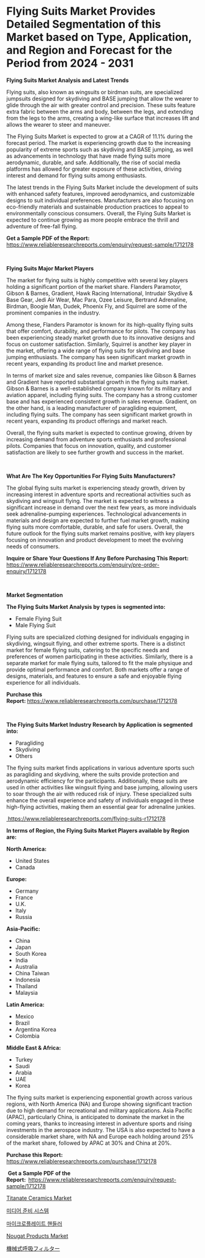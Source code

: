 <p><h1>Flying Suits Market Provides Detailed Segmentation of this Market based on Type, Application, and Region and Forecast for the Period from 2024 - 2031</h1></p><p><strong>Flying Suits Market Analysis and Latest Trends</strong></p>
<p><p>Flying suits, also known as wingsuits or birdman suits, are specialized jumpsuits designed for skydiving and BASE jumping that allow the wearer to glide through the air with greater control and precision. These suits feature extra fabric between the arms and body, between the legs, and extending from the legs to the arms, creating a wing-like surface that increases lift and allows the wearer to steer and maneuver.</p><p>The Flying Suits Market is expected to grow at a CAGR of 11.1% during the forecast period. The market is experiencing growth due to the increasing popularity of extreme sports such as skydiving and BASE jumping, as well as advancements in technology that have made flying suits more aerodynamic, durable, and safe. Additionally, the rise of social media platforms has allowed for greater exposure of these activities, driving interest and demand for flying suits among enthusiasts.</p><p>The latest trends in the Flying Suits Market include the development of suits with enhanced safety features, improved aerodynamics, and customizable designs to suit individual preferences. Manufacturers are also focusing on eco-friendly materials and sustainable production practices to appeal to environmentally conscious consumers. Overall, the Flying Suits Market is expected to continue growing as more people embrace the thrill and adventure of free-fall flying.</p></p>
<p><strong>Get a Sample PDF of the Report:&nbsp;</strong> <a href="https://www.reliableresearchreports.com/enquiry/request-sample/1712178">https://www.reliableresearchreports.com/enquiry/request-sample/1712178</a></p>
<p>&nbsp;</p>
<p><strong>Flying Suits Major Market Players</strong></p>
<p><p>The market for flying suits is highly competitive with several key players holding a significant portion of the market share. Flanders Paramotor, Gibson & Barnes, Gradient, Hawk Racing International, Intrudair Skydive & Base Gear, Jedi Air Wear, Mac Para, Ozee Leisure, Bertrand Adrenaline, Birdman, Boogie Man, Dudek, Phoenix Fly, and Squirrel are some of the prominent companies in the industry.</p><p>Among these, Flanders Paramotor is known for its high-quality flying suits that offer comfort, durability, and performance for pilots. The company has been experiencing steady market growth due to its innovative designs and focus on customer satisfaction. Similarly, Squirrel is another key player in the market, offering a wide range of flying suits for skydiving and base jumping enthusiasts. The company has seen significant market growth in recent years, expanding its product line and market presence.</p><p>In terms of market size and sales revenue, companies like Gibson & Barnes and Gradient have reported substantial growth in the flying suits market. Gibson & Barnes is a well-established company known for its military and aviation apparel, including flying suits. The company has a strong customer base and has experienced consistent growth in sales revenue. Gradient, on the other hand, is a leading manufacturer of paragliding equipment, including flying suits. The company has seen significant market growth in recent years, expanding its product offerings and market reach.</p><p>Overall, the flying suits market is expected to continue growing, driven by increasing demand from adventure sports enthusiasts and professional pilots. Companies that focus on innovation, quality, and customer satisfaction are likely to see further growth and success in the market.</p></p>
<p>&nbsp;</p>
<p><strong>What Are The Key Opportunities For Flying Suits Manufacturers?</strong></p>
<p><p>The global flying suits market is experiencing steady growth, driven by increasing interest in adventure sports and recreational activities such as skydiving and wingsuit flying. The market is expected to witness a significant increase in demand over the next few years, as more individuals seek adrenaline-pumping experiences. Technological advancements in materials and design are expected to further fuel market growth, making flying suits more comfortable, durable, and safe for users. Overall, the future outlook for the flying suits market remains positive, with key players focusing on innovation and product development to meet the evolving needs of consumers.</p></p>
<p><strong>Inquire or Share Your Questions If Any Before Purchasing This Report:</strong> <a href="https://www.reliableresearchreports.com/enquiry/pre-order-enquiry/1712178">https://www.reliableresearchreports.com/enquiry/pre-order-enquiry/1712178</a></p>
<p>&nbsp;</p>
<p><strong>Market Segmentation</strong></p>
<p><strong>The Flying Suits Market Analysis by types is segmented into:</strong></p>
<p><ul><li>Female Flying Suit</li><li>Male Flying Suit</li></ul></p>
<p><p>Flying suits are specialized clothing designed for individuals engaging in skydiving, wingsuit flying, and other extreme sports. There is a distinct market for female flying suits, catering to the specific needs and preferences of women participating in these activities. Similarly, there is a separate market for male flying suits, tailored to fit the male physique and provide optimal performance and comfort. Both markets offer a range of designs, materials, and features to ensure a safe and enjoyable flying experience for all individuals.</p></p>
<p><strong>Purchase this Report:&nbsp;</strong><a href="https://www.reliableresearchreports.com/purchase/1712178">https://www.reliableresearchreports.com/purchase/1712178</a></p>
<p>&nbsp;</p>
<p><strong>The Flying Suits Market Industry Research by Application is segmented into:</strong></p>
<p><ul><li>Paragliding</li><li>Skydiving</li><li>Others</li></ul></p>
<p><p>The flying suits market finds applications in various adventure sports such as paragliding and skydiving, where the suits provide protection and aerodynamic efficiency for the participants. Additionally, these suits are used in other activities like wingsuit flying and base jumping, allowing users to soar through the air with reduced risk of injury. These specialized suits enhance the overall experience and safety of individuals engaged in these high-flying activities, making them an essential gear for adrenaline junkies.</p></p>
<p><a href="https://www.reliableresearchreports.com/flying-suits-r1712178">&nbsp;https://www.reliableresearchreports.com/flying-suits-r1712178</a></p>
<p><strong>In terms of Region, the Flying Suits Market Players available by Region are:</strong></p>
<p>
    <p> <strong> North America: </strong>
        <ul>
            <li>United States</li>
            <li>Canada</li>
        </ul>
        </p> 
    <p> <strong> Europe: </strong>
        <ul>
            <li>Germany</li>
            <li>France</li>
            <li>U.K.</li>
            <li>Italy</li>
            <li>Russia</li>
        </ul>
        </p> 
    <p> <strong> Asia-Pacific: </strong>
        <ul>
            <li>China</li>
            <li>Japan</li>
            <li>South Korea</li>
            <li>India</li>
            <li>Australia</li>
            <li>China Taiwan</li>
            <li>Indonesia</li>
            <li>Thailand</li>
            <li>Malaysia</li>
        </ul>
        </p> 
    <p> <strong> Latin America: </strong>
        <ul>
            <li>Mexico</li>
            <li>Brazil</li>
            <li>Argentina Korea</li>
            <li>Colombia</li>
        </ul>
        </p> 
    <p> <strong> Middle East & Africa: </strong>
        <ul>
            <li>Turkey</li>
            <li>Saudi</li>
            <li>Arabia</li>
            <li>UAE</li>
            <li>Korea</li>
        </ul>
    </p>
    </p>
<p><p>The flying suits market is experiencing exponential growth across various regions, with North America (NA) and Europe showing significant traction due to high demand for recreational and military applications. Asia Pacific (APAC), particularly China, is anticipated to dominate the market in the coming years, thanks to increasing interest in adventure sports and rising investments in the aerospace industry. The USA is also expected to have a considerable market share, with NA and Europe each holding around 25% of the market share, followed by APAC at 30% and China at 20%.</p></p>
<p><strong>Purchase this Report: </strong><a href="https://www.reliableresearchreports.com/purchase/1712178">https://www.reliableresearchreports.com/purchase/1712178</a></p>
<p>&nbsp;<strong>Get a Sample PDF of the Report:&nbsp;&nbsp;</strong><a href="https://www.reliableresearchreports.com/enquiry/request-sample/1712178">https://www.reliableresearchreports.com/enquiry/request-sample/1712178</a></p>
<p><strong></strong></p>
<p><p><a href="https://github.com/juniordelafrance/Market-Research-Report-List-3/blob/main/titanate-ceramics-market.md">Titanate Ceramics Market</a></p><p><a href="https://github.com/ConstantinVon/Market-Research-Report-List-1/blob/main/1811778107320.md">미디어 준비 시스템</a></p><p><a href="https://github.com/fatmarawatan39/Market-Research-Report-List-1/blob/main/5051130107321.md">마이크로플레이트 핸들러</a></p><p><a href="https://issuu.com/reportprime-2/docs/nougat-products-market-size-2030.pptx">Nougat Products Market</a></p><p><a href="https://github.com/Alenaieme/Market-Research-Report-List-1/blob/main/2988767127178.md">機械式呼吸フィルター</a></p></p>
